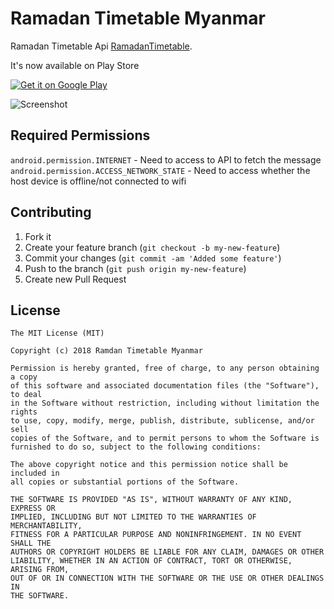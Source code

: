 
Ramadan Timetable Myanmar
===================

Ramadan Timetable Api [RamadanTimetable](http://ramdan-api.herokuapp.com/api). 

It's now available on Play Store

<a href="https://play.google.com/store/apps/details?id=com.marmutech.ramdantimetable.ramadantimetable">
  <img alt="Get it on Google Play" src="https://developer.android.com/images/brand/en_generic_rgb_wo_60.png" />
</a>


![Screenshot](https://lh3.googleusercontent.com/-f3GOrGEJ1rJ-zvaWoHKvy8VusxN6bbPIOKut5gW2Z0PfUZjojgMSXjf9RFb3QoH1Gc=w1920-h987-rw)



Required Permissions
--------------------
`android.permission.INTERNET` - Need to access to API to fetch the message
`android.permission.ACCESS_NETWORK_STATE` - Need to access whether the host device is offline/not connected to wifi

Contributing
------------

 1. Fork it
 2. Create your feature branch (`git checkout -b my-new-feature`)
 3. Commit your changes (`git commit -am 'Added some feature'`)
 4. Push to the branch (`git push origin my-new-feature`)
 5. Create new Pull Request

License
--------

    The MIT License (MIT)

    Copyright (c) 2018 Ramdan Timetable Myanmar

    Permission is hereby granted, free of charge, to any person obtaining a copy
    of this software and associated documentation files (the "Software"), to deal
    in the Software without restriction, including without limitation the rights
    to use, copy, modify, merge, publish, distribute, sublicense, and/or sell
    copies of the Software, and to permit persons to whom the Software is
    furnished to do so, subject to the following conditions:

    The above copyright notice and this permission notice shall be included in
    all copies or substantial portions of the Software.

    THE SOFTWARE IS PROVIDED "AS IS", WITHOUT WARRANTY OF ANY KIND, EXPRESS OR
    IMPLIED, INCLUDING BUT NOT LIMITED TO THE WARRANTIES OF MERCHANTABILITY,
    FITNESS FOR A PARTICULAR PURPOSE AND NONINFRINGEMENT. IN NO EVENT SHALL THE
    AUTHORS OR COPYRIGHT HOLDERS BE LIABLE FOR ANY CLAIM, DAMAGES OR OTHER
    LIABILITY, WHETHER IN AN ACTION OF CONTRACT, TORT OR OTHERWISE, ARISING FROM,
    OUT OF OR IN CONNECTION WITH THE SOFTWARE OR THE USE OR OTHER DEALINGS IN
    THE SOFTWARE.

